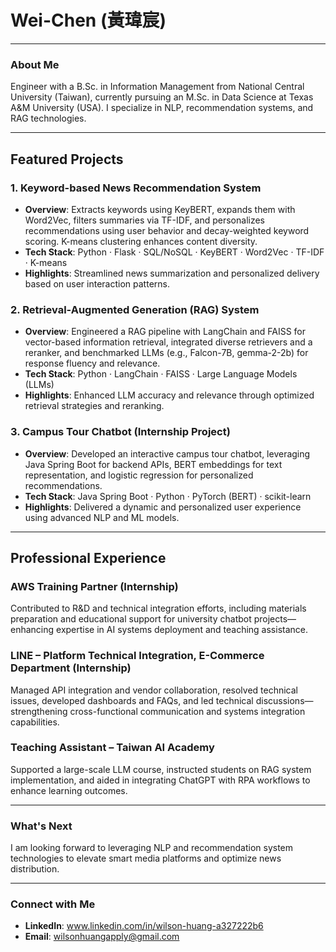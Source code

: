 # Wei-Chen (黃瑋宸) 

---

###  About Me  
Engineer with a B.Sc. in Information Management from National Central University (Taiwan), currently pursuing an M.Sc. in Data Science at Texas A&M University (USA). I specialize in NLP, recommendation systems, and RAG technologies.

---

##  Featured Projects

### 1. Keyword-based News Recommendation System
- **Overview**: Extracts keywords using KeyBERT, expands them with Word2Vec, filters summaries via TF-IDF, and personalizes recommendations using user behavior and decay-weighted keyword scoring. K-means clustering enhances content diversity.
- **Tech Stack**: Python · Flask · SQL/NoSQL · KeyBERT · Word2Vec · TF-IDF · K-means
- **Highlights**: Streamlined news summarization and personalized delivery based on user interaction patterns.

### 2. Retrieval-Augmented Generation (RAG) System
- **Overview**: Engineered a RAG pipeline with LangChain and FAISS for vector-based information retrieval, integrated diverse retrievers and a reranker, and benchmarked LLMs (e.g., Falcon-7B, gemma-2-2b) for response fluency and relevance.
- **Tech Stack**: Python · LangChain · FAISS · Large Language Models (LLMs)
- **Highlights**: Enhanced LLM accuracy and relevance through optimized retrieval strategies and reranking.

### 3. Campus Tour Chatbot (Internship Project)
- **Overview**: Developed an interactive campus tour chatbot, leveraging Java Spring Boot for backend APIs, BERT embeddings for text representation, and logistic regression for personalized recommendations.
- **Tech Stack**: Java Spring Boot · Python · PyTorch (BERT) · scikit-learn
- **Highlights**: Delivered a dynamic and personalized user experience using advanced NLP and ML models.

---

##  Professional Experience

### AWS Training Partner (Internship) 
  Contributed to R&D and technical integration efforts, including materials preparation and educational support for university chatbot projects—enhancing expertise in AI systems deployment and teaching assistance.

### LINE – Platform Technical Integration, E-Commerce Department (Internship)  
  Managed API integration and vendor collaboration, resolved technical issues, developed dashboards and FAQs, and led technical discussions—strengthening cross-functional communication and systems integration capabilities.

### Teaching Assistant – Taiwan AI Academy
  Supported a large-scale LLM course, instructed students on RAG system implementation, and aided in integrating ChatGPT with RPA workflows to enhance learning outcomes.

---

###  What's Next  
I am looking forward to leveraging NLP and recommendation system technologies to elevate smart media platforms and optimize news distribution.

---

###  Connect with Me  
- **LinkedIn**: www.linkedin.com/in/wilson-huang-a327222b6 
- **Email**: wilsonhuangapply@gmail.com  

